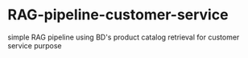 # RAG-pipeline-customer-service
simple RAG pipeline using BD's product catalog retrieval for customer service purpose
